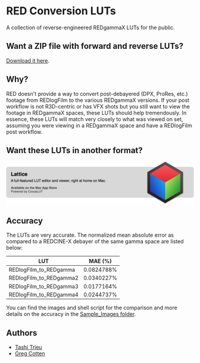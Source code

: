 RED Conversion LUTs
==================

A collection of reverse-engineered REDgammaX LUTs for the public. 

## Want a ZIP file with forward and reverse LUTs? 

[Download it here](../../releases/download/1.0/RED_Conversion_LUTs_v1.0.zip).

## Why?

RED doesn't provide a way to convert post-debayered (DPX, ProRes, etc.) footage from REDlogFilm to the various REDgammaX versions. If your post workflow is not R3D-centric or has VFX shots but you still want to view the footage in REDgammaX spaces, these LUTs should help tremendously. In essence, these LUTs will match very closely to what was viewed on set, assuming you were viewing in a REDgammaX space and have a REDlogFilm post workflow.

## Want these LUTs in another format?

[![Lattice](lattice.png)](http://lattice.videovillage.co)

## Accuracy

The LUTs are very accurate. The normalized mean absolute error as compared to a REDCINE-X debayer of the same gamma space are listed below:

LUT                         | MAE (%)
--------------------------- | -------------
REDlogFilm_to_REDgamma      | 0.0824788%
REDlogFilm_to_REDgamma2     | 0.0340227%
REDlogFilm_to_REDgamma3     | 0.0177164%
REDlogFilm_to_REDgamma4     | 0.0244737%


You can find the images and shell script for the comparison and more details on the accuracy in the [Sample_Images folder](/Sample_Images/README.md).

## Authors

- [Tashi Trieu](https://github.com/tashdor)
- [Greg Cotten](https://github.com/gregcotten)
